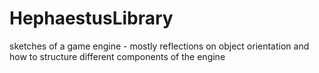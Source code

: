 HephaestusLibrary
=================

sketches of a game engine - mostly reflections on object orientation and how to structure different components of the engine
